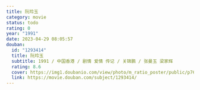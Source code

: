```yaml
---
title: 阮玲玉
category: movie
status: todo
rating: 0
year: "1991"
date: 2023-04-29 08:05:57
douban:
  id: "1293414"
  title: 阮玲玉
  subtitle: 1991 / 中国香港 / 剧情 爱情 传记 / 关锦鹏 / 张曼玉 梁家辉
  rating: 8.6
  cover: https://img1.doubanio.com/view/photo/m_ratio_poster/public/p768817927.jpg
  link: https://movie.douban.com/subject/1293414/
---
```


